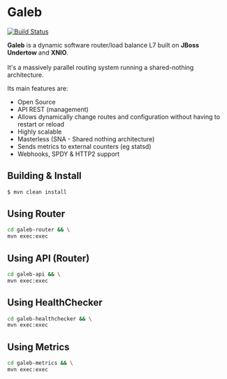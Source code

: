 Galeb
===========================
[![Build Status](https://travis-ci.org/galeb/galeb.svg)](https://travis-ci.org/galeb/galeb)

**Galeb** is a dynamic software router/load balance L7 built on **JBoss Undertow** and **XNIO**.<br/><br/>
It's a massively parallel routing system running a shared-nothing architecture.

Its main features are:
* Open Source
* API REST (management)
* Allows dynamically change routes and configuration without having to restart or reload
* Highly scalable
* Masterless (SNA - Shared nothing architecture)
* Sends metrics to external counters (eg statsd)
* Webhooks, SPDY & HTTP2 support

Building & Install
-----

```bash
$ mvn clean install
```
Using Router
-----
```bash
cd galeb-router && \
mvn exec:exec
```

Using API (Router)
-----
```bash
cd galeb-api && \
mvn exec:exec
```

Using HealthChecker
-----
```bash
cd galeb-healthchecker && \
mvn exec:exec
```

Using Metrics
-----
```bash
cd galeb-metrics && \
mvn exec:exec
```
